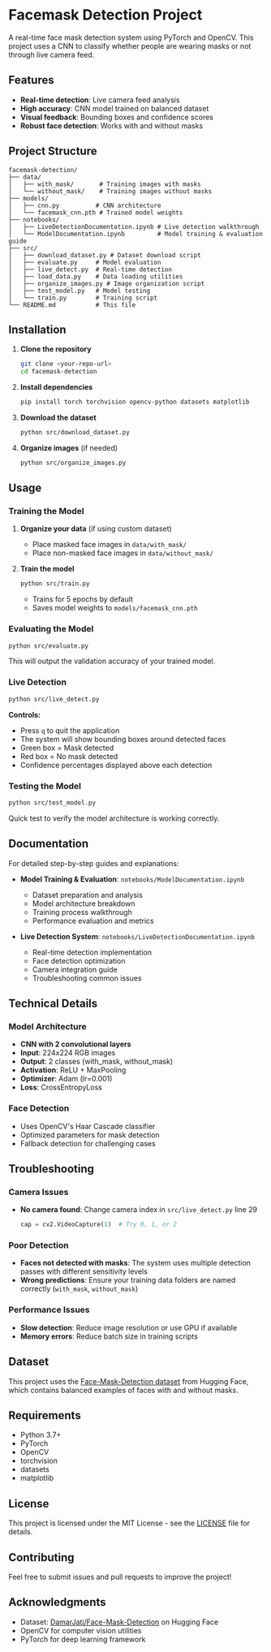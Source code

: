 # Facemask Detection Project

A real-time face mask detection system using PyTorch and OpenCV. This project uses a CNN to classify whether people are wearing masks or not through live camera feed.

## Features

- **Real-time detection**: Live camera feed analysis
- **High accuracy**: CNN model trained on balanced dataset
- **Visual feedback**: Bounding boxes and confidence scores
- **Robust face detection**: Works with and without masks

## Project Structure

```
facemask-detection/
├── data/
│   ├── with_mask/       # Training images with masks
│   └── without_mask/    # Training images without masks
├── models/
│   ├── cnn.py          # CNN architecture
│   └── facemask_cnn.pth # Trained model weights
├── notebooks/
│   ├── LiveDetectionDocumentation.ipynb # Live detection walkthrough
│   └── ModelDocumentation.ipynb         # Model training & evaluation guide
├── src/
│   ├── download_dataset.py # Dataset download script
│   ├── evaluate.py     # Model evaluation
│   ├── live_detect.py  # Real-time detection
│   ├── load_data.py    # Data loading utilities
│   ├── organize_images.py # Image organization script
│   ├── test_model.py   # Model testing
│   └── train.py        # Training script
└── README.md           # This file
```

## Installation

1. **Clone the repository**
   ```bash
   git clone <your-repo-url>
   cd facemask-detection
   ```

2. **Install dependencies**
   ```bash
   pip install torch torchvision opencv-python datasets matplotlib
   ```

3. **Download the dataset**
   ```bash
   python src/download_dataset.py
   ```

4. **Organize images** (if needed)
   ```bash
   python src/organize_images.py
   ```

## Usage

### Training the Model

1. **Organize your data** (if using custom dataset)
   - Place masked face images in `data/with_mask/`
   - Place non-masked face images in `data/without_mask/`

2. **Train the model**
   ```bash
   python src/train.py
   ```
   - Trains for 5 epochs by default
   - Saves model weights to `models/facemask_cnn.pth`

### Evaluating the Model

```bash
python src/evaluate.py
```
This will output the validation accuracy of your trained model.

### Live Detection

```bash
python src/live_detect.py
```

**Controls:**
- Press `q` to quit the application
- The system will show bounding boxes around detected faces
- Green box = Mask detected
- Red box = No mask detected
- Confidence percentages displayed above each detection

### Testing the Model

```bash
python src/test_model.py
```
Quick test to verify the model architecture is working correctly.

## Documentation

For detailed step-by-step guides and explanations:

- **Model Training & Evaluation**: `notebooks/ModelDocumentation.ipynb`
  - Dataset preparation and analysis
  - Model architecture breakdown
  - Training process walkthrough
  - Performance evaluation and metrics

- **Live Detection System**: `notebooks/LiveDetectionDocumentation.ipynb`
  - Real-time detection implementation
  - Face detection optimization
  - Camera integration guide
  - Troubleshooting common issues

## Technical Details

### Model Architecture
- **CNN with 2 convolutional layers**
- **Input**: 224x224 RGB images
- **Output**: 2 classes (with_mask, without_mask)
- **Activation**: ReLU + MaxPooling
- **Optimizer**: Adam (lr=0.001)
- **Loss**: CrossEntropyLoss

### Face Detection
- Uses OpenCV's Haar Cascade classifier
- Optimized parameters for mask detection
- Fallback detection for challenging cases

## Troubleshooting

### Camera Issues
- **No camera found**: Change camera index in `src/live_detect.py` line 29
  ```python
  cap = cv2.VideoCapture(1)  # Try 0, 1, or 2
  ```

### Poor Detection
- **Faces not detected with masks**: The system uses multiple detection passes with different sensitivity levels
- **Wrong predictions**: Ensure your training data folders are named correctly (`with_mask`, `without_mask`)

### Performance Issues
- **Slow detection**: Reduce image resolution or use GPU if available
- **Memory errors**: Reduce batch size in training scripts

## Dataset

This project uses the [Face-Mask-Detection dataset](https://huggingface.co/datasets/DamarJati/Face-Mask-Detection) from Hugging Face, which contains balanced examples of faces with and without masks.

## Requirements

- Python 3.7+
- PyTorch
- OpenCV
- torchvision
- datasets
- matplotlib

## License

This project is licensed under the MIT License - see the [LICENSE](LICENSE) file for details.

## Contributing

Feel free to submit issues and pull requests to improve the project!

## Acknowledgments

- Dataset: [DamarJati/Face-Mask-Detection](https://huggingface.co/datasets/DamarJati/Face-Mask-Detection) on Hugging Face
- OpenCV for computer vision utilities
- PyTorch for deep learning framework
